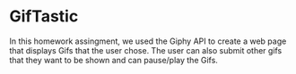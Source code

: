# GifTastic

In this homework assingment, we used the Giphy API to create a web page that displays Gifs that the user chose. The user can also submit other gifs that they want to be shown and can pause/play the Gifs. 